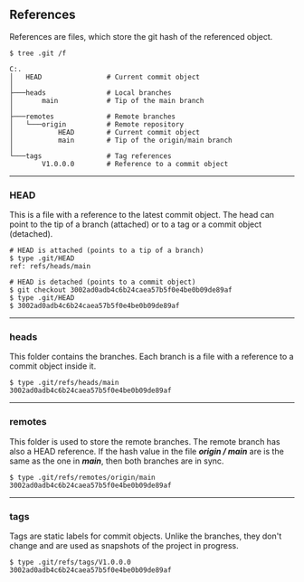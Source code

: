 ## References
References are files, which store the git hash of the referenced 
object.

```
$ tree .git /f          

C:.
│   HEAD                # Current commit object
│
├───heads               # Local branches
│       main            # Tip of the main branch
│
├───remotes             # Remote branches
│   └───origin          # Remote repository 
│           HEAD        # Current commit object
│           main        # Tip of the origin/main branch
│
└───tags                # Tag references
        V1.0.0.0        # Reference to a commit object
```

-------------------------------------------------------------------------------
### HEAD
This is a file with a reference to the latest commit object. The head can 
point to the tip of a branch (attached) or to a tag or a commit object 
(detached). 

```shell
# HEAD is attached (points to a tip of a branch)
$ type .git/HEAD
ref: refs/heads/main

# HEAD is detached (points to a commit object)
$ git checkout 3002ad0adb4c6b24caea57b5f0e4be0b09de89af
$ type .git/HEAD
$ 3002ad0adb4c6b24caea57b5f0e4be0b09de89af
```

-------------------------------------------------------------------------------
### heads
This folder contains the branches. Each branch is a file with a 
reference to a commit object inside it.

```shell
$ type .git/refs/heads/main
3002ad0adb4c6b24caea57b5f0e4be0b09de89af
```

-------------------------------------------------------------------------------
### remotes
This folder is used to store the remote branches. The remote branch has 
also a HEAD reference. If the hash value in the file ***origin / main*** 
are is the same as the one in ***main***, then both branches are in sync.

```shell
$ type .git/refs/remotes/origin/main
3002ad0adb4c6b24caea57b5f0e4be0b09de89af
```

-------------------------------------------------------------------------------
### tags
Tags are static labels for commit objects. Unlike the branches, they don't 
change and are used as snapshots of the project in progress. 

```shell
$ type .git/refs/tags/V1.0.0.0
3002ad0adb4c6b24caea57b5f0e4be0b09de89af
```